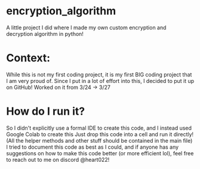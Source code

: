 # encryption_algorithm
A little project I did where I made my own custom encryption and decryption algorithm in python!

# Context:
While this is not my first coding project, it is my first BIG coding project that I am very proud of. 
Since I put in a lot of effort into this, I decided to put it up on GitHub!
Worked on it from 3/24 -> 3/27 

# How do I run it?
So I didn't explicitly use a formal IDE to create this code, and I instead used Google Colab to create this
Just drop this code into a cell and run it directly! (All the helper methods and other stuff should be contained in the main file)
I tried to document this code as best as I could, and if anyone has any suggestions on how to make this code better (or more efficient lol), feel free to reach out to me on discord @heart022!
